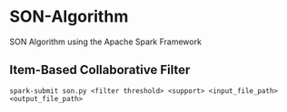 # SON-Algorithm
SON Algorithm using the Apache Spark Framework

## Item-Based Collaborative Filter

```
spark-submit son.py <filter threshold> <support> <input_file_path> <output_file_path>
```


